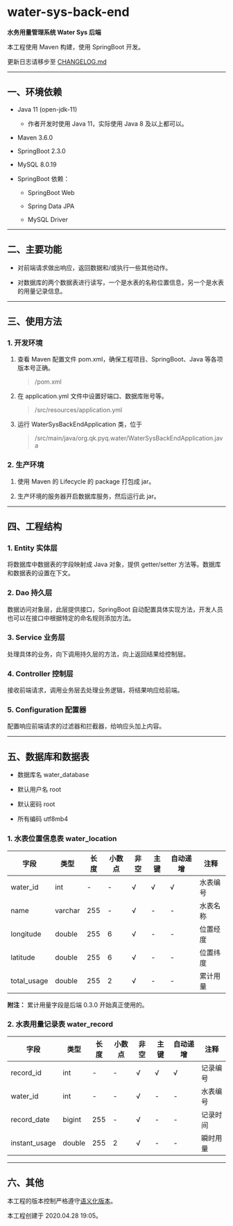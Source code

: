 # water-sys-back-end

**水务用量管理系统 Water Sys 后端**

本工程使用 Maven 构建，使用 SpringBoot 开发。

更新日志请移步至 [CHANGELOG.md](./CHANGELOG.md "CHANGELOG.md")

---

## 一、环境依赖

- Java 11 (open-jdk-11)

  - 作者开发时使用 Java 11，实际使用 Java 8 及以上都可以。

- Maven 3.6.0

- SpringBoot 2.3.0

- MySQL 8.0.19

- SpringBoot 依赖：

  - SpringBoot Web

  - Spring Data JPA

  - MySQL Driver

---

## 二、主要功能

- 对前端请求做出响应，返回数据和/或执行一些其他动作。

- 对数据库的两个数据表进行读写，一个是水表的名称位置信息，另一个是水表的用量记录信息。

---

## 三、使用方法

### 1. 开发环境

1. 查看 Maven 配置文件 pom.xml，确保工程项目、SpringBoot、Java 等各项版本号正确。

   > /pom.xml

2. 在 application.yml 文件中设置好端口、数据库账号等。

   > /src/resources/application.yml

3. 运行 WaterSysBackEndApplication 类，位于

   > /src/main/java/org.qk.pyq.water/WaterSysBackEndApplication.java

### 2. 生产环境

1. 使用 Maven 的 Lifecycle 的 package 打包成 jar。

2. 生产环境的服务器开启数据库服务，然后运行此 jar。

---

## 四、工程结构

### 1. Entity 实体层

将数据库中数据表的字段映射成 Java 对象，提供 getter/setter 方法等。数据库和数据表的设置在下文。

### 2. Dao 持久层

数据访问对象层，此层提供接口，SpringBoot 自动配置具体实现方法，开发人员也可以在接口中根据特定的命名规则添加方法。

### 3. Service 业务层

处理具体的业务，向下调用持久层的方法，向上返回结果给控制层。

### 4. Controller 控制层

接收前端请求，调用业务层去处理业务逻辑，将结果响应给前端。

### 5. Configuration 配置器

配置响应前端请求的过滤器和拦截器，给响应头加上内容。

---

## 五、数据库和数据表

- 数据库名 water_database

- 默认用户名 root

- 默认密码 root

- 所有编码 utf8mb4

### 1. 水表位置信息表 water_location

| 字段        | 类型    | 长度 | 小数点 | 非空 | 主键 | 自动递增 | 注释     |
| ----------- | ------- | ---- | ------ | ---- | ---- | -------- | -------- |
| water_id    | int     | -    | -      | √    | √    | √        | 水表编号 |
| name        | varchar | 255  | -      | √    | -    | -        | 水表名称 |
| longitude   | double  | 255  | 6      | √    | -    | -        | 位置经度 |
| latitude    | double  | 255  | 6      | √    | -    | -        | 位置纬度 |
| total_usage | double  | 255  | 2      | √    | -    | -        | 累计用量 |

**附注：** 累计用量字段是后端 0.3.0 开始真正使用的。

### 2. 水表用量记录表 water_record

| 字段          | 类型   | 长度 | 小数点 | 非空 | 主键 | 自动递增 | 注释     |
| ------------- | ------ | ---- | ------ | ---- | ---- | -------- | -------- |
| record_id     | int    | -    | -      | √    | √    | √        | 记录编号 |
| water_id      | int    | -    | -      | √    | -    | -        | 水表编号 |
| record_date   | bigint | 255  | -      | √    | -    | -        | 记录时间 |
| instant_usage | double | 255  | 2      | √    | -    | -        | 瞬时用量 |

---

## 六、其他

本工程的版本控制严格遵守[语义化版本](https://semver.org/lang/zh-CN/)。

本工程创建于 2020.04.28 19:05。
